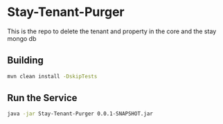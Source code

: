 # Stay-Tenant-Purger

This is the repo to delete the tenant and property in the core and the stay mongo db


## Building

```bash
mvn clean install -DskipTests
```
## Run the Service
```bash
java -jar Stay-Tenant-Purger 0.0.1-SNAPSHOT.jar
```